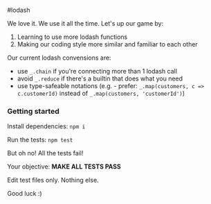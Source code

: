 #lodash

We love it. We use it all the time. Let's up our game by:

1) Learning to use more lodash functions
2) Making our coding style more similar and familiar to each other


Our current lodash convensions are:

- use `_.chain` if you're connecting more than 1 lodash call
- avoid `_.reduce` if there's a builtin that does what you need
- use type-safeable notations
(e.g. - prefer: `_.map(customers, c => c.customerId)`
instead of `_.map(customers, 'customerId')`)

### Getting started

Install dependencies:
`npm i`

Run the tests:
`npm test`

But oh no! All the tests fail!

Your objective: **MAKE ALL TESTS PASS**


Edit test files only. Nothing else.

Good luck :)
